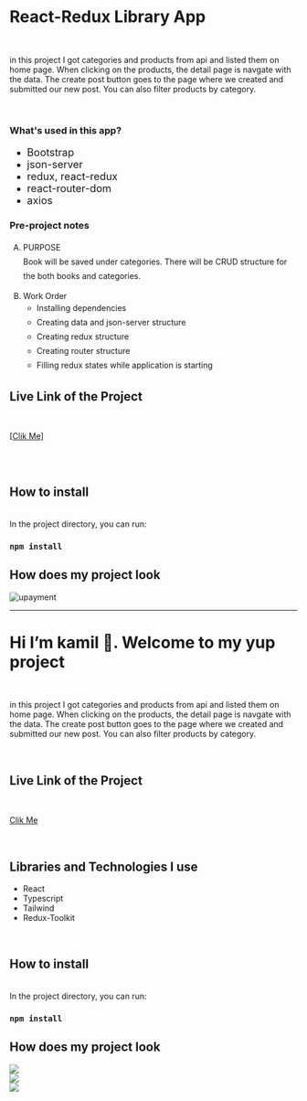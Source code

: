 <h1>React-Redux Library App</h1>

<br>

<p>in this project I got categories and products from api and listed them on home page. When clicking on the products, the detail page is navgate with the data. The create post button goes to the page where we created and submitted our new post. You can also filter products by category.</p>

<br>

<h3>What's used in this app?</h3>
<ul style="font-size: 18px;">
  <li>Bootstrap</li>
  <li>json-server</li>
  <li>redux, react-redux</li>
  <li>react-router-dom</li>
  <li>axios</li>
</ul>

<h3>Pre-project notes</h3>
<ol type="A">
  <li style="line-height: 25px;">
    PURPOSE <br>
    Book will be saved under categories. There will be CRUD structure for the both books and categories.</p>
  </li>
  <li>Work Order <br>
    <ul style="line-height: 25px;">
        <li>Installing dependencies</li>
        <li>Creating data and json-server structure</li>
        <li>Creating redux structure</li>
        <li>Creating router structure</li>
        <li>Filling redux states while application is starting</li>
    </ol>
  </li>
</ol>

<h2>Live Link of the Project</h2>

<br>

[[Clik Me](https://github.com/kamilarici/tw8-2-react-comp)]

<br>
 <br>
 
<h2>How to install</h2>

<br>
In the project directory, you can run:

### `npm install`

<h2>How does my project look</h2>

![upayment](https://user-images.githubusercontent.com/129012602/249949876-7175b82d-6c97-4ee2-acff-0737bc0ce221.gif)
**********************************************
<h1>Hi I’m kamil 👋. Welcome to my yup project </h1>

<br>

<p>in this project I got categories and products from api and listed them on home page. When clicking on the products, the detail page is navgate with the data. The create post button goes to the page where we created and submitted our new post. You can also filter products by category.</p>

<br>

<h2>Live Link of the Project</h2>

<br>

[Clik Me](https://selman-reactjs.vercel.app/)

<br>

<h2>Libraries and Technologies I use</h2>
 
 * React 
 * Typescript
 * Tailwind
 * Redux-Toolkit


 


 
 <br>
 
<h2>How to install</h2>

<br>
In the project directory, you can run:

### `npm install`



<h2>How does my project look</h2>





![](./gifs/gif1.gif)
<br>
![](./gifs/gif2.gif)
<br>
![](./gifs/gif3.gif)
